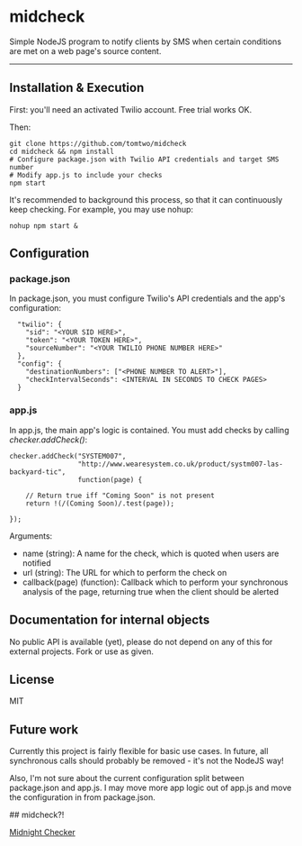 # midcheck

Simple NodeJS program to notify clients by SMS when certain conditions are met on a web page's source content.

------

## Installation & Execution

First: you'll need an activated Twilio account. Free trial works OK.

Then:

    git clone https://github.com/tomtwo/midcheck
    cd midcheck && npm install
    # Configure package.json with Twilio API credentials and target SMS number
    # Modify app.js to include your checks
    npm start

It's recommended to background this process, so that it can continuously keep checking. For example, you may use nohup:

    nohup npm start &

## Configuration

### package.json

In package.json, you must configure Twilio's API credentials and the app's configuration:

      "twilio": {
        "sid": "<YOUR SID HERE>",
        "token": "<YOUR TOKEN HERE>",
        "sourceNumber": "<YOUR TWILIO PHONE NUMBER HERE>"
      },
      "config": {
        "destinationNumbers": ["<PHONE NUMBER TO ALERT>"],
        "checkIntervalSeconds": <INTERVAL IN SECONDS TO CHECK PAGES>
      }

### app.js

In app.js, the main app's logic is contained. You must add checks by calling _checker.addCheck()_:

    checker.addCheck("SYSTEM007", 
                     "http://www.wearesystem.co.uk/product/systm007-las-backyard-tic", 
                     function(page) {

        // Return true iff "Coming Soon" is not present
        return !(/(Coming Soon)/.test(page));

    });

Arguments:

- name (string): A name for the check, which is quoted when users are notified
- url (string): The URL for which to perform the check on
- callback(page) (function): Callback which to perform your synchronous analysis of the page, returning true when the client should be alerted

## Documentation for internal objects

No public API is available (yet), please do not depend on any of this for external projects. Fork or use as given.

## License

MIT

## Future work

Currently this project is fairly flexible for basic use cases. In future, all synchronous calls should probably be removed - it's not the NodeJS way!

Also, I'm not sure about the current configuration split between package.json and app.js. I may move more app logic out of app.js and move the configuration in from package.json.

## midcheck?!

[Midnight Checker](https://www.youtube.com/watch?v=_OUxAPgV_AA)
